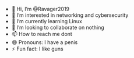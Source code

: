 - 👋 Hi, I’m @Ravager2019
- 👀 I’m interested in networking and cybersecurity
- 🌱 I’m currently learning Linux
- 💞️ I’m looking to collaborate on nothing
- 📫 How to reach me dont
- 😄 Pronouns: I have a penis
- ⚡ Fun fact: I like guns

<!---
Ravager2019/Ravager2019 is a ✨ special ✨ repository because its `README.md` (this file) appears on your GitHub profile.
You can click the Preview link to take a look at your changes.
--->
